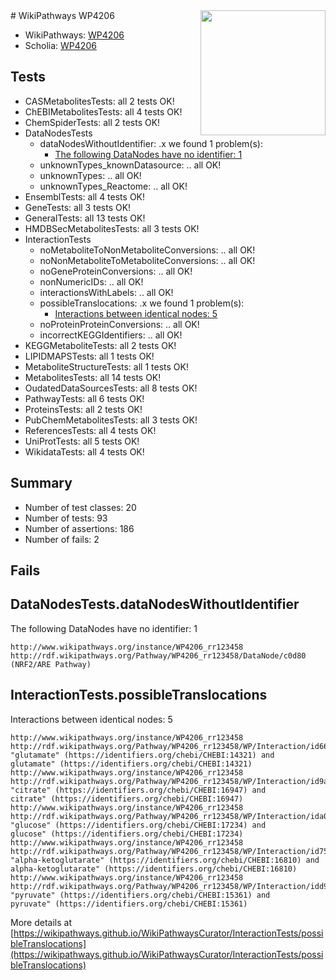 <img style="float: right; width: 200px" src="https://upload.wikimedia.org/wikipedia/commons/thumb/8/83/Wplogo_with_text_500.png/640px-Wplogo_with_text_500.png" />
# WikiPathways WP4206

* WikiPathways: [WP4206](https://wikipathways.org/pathways/WP4206)
* Scholia: [WP4206](https://scholia.toolforge.org/wikipathways/WP4206)
## Tests
* CASMetabolitesTests: all 2 tests OK!
* ChEBIMetabolitesTests: all 4 tests OK!
* ChemSpiderTests: all 2 tests OK!
* DataNodesTests
    * dataNodesWithoutIdentifier: .x we found 1 problem(s):
        * [The following DataNodes have no identifier: 1](#d2d32fa0)
    * unknownTypes_knownDatasource: .. all OK!
    * unknownTypes: .. all OK!
    * unknownTypes_Reactome: .. all OK!
* EnsemblTests: all 4 tests OK!
* GeneTests: all 3 tests OK!
* GeneralTests: all 13 tests OK!
* HMDBSecMetabolitesTests: all 3 tests OK!
* InteractionTests
    * noMetaboliteToNonMetaboliteConversions: .. all OK!
    * noNonMetaboliteToMetaboliteConversions: .. all OK!
    * noGeneProteinConversions: .. all OK!
    * nonNumericIDs: .. all OK!
    * interactionsWithLabels: .. all OK!
    * possibleTranslocations: .x we found 1 problem(s):
        * [Interactions between identical nodes: 5](#1c11820a)
    * noProteinProteinConversions: .. all OK!
    * incorrectKEGGIdentifiers: .. all OK!
* KEGGMetaboliteTests: all 2 tests OK!
* LIPIDMAPSTests: all 1 tests OK!
* MetaboliteStructureTests: all 1 tests OK!
* MetabolitesTests: all 14 tests OK!
* OudatedDataSourcesTests: all 8 tests OK!
* PathwayTests: all 6 tests OK!
* ProteinsTests: all 2 tests OK!
* PubChemMetabolitesTests: all 3 tests OK!
* ReferencesTests: all 4 tests OK!
* UniProtTests: all 5 tests OK!
* WikidataTests: all 4 tests OK!


## Summary

* Number of test classes: 20
* Number of tests: 93
* Number of assertions: 186
* Number of fails: 2

## Fails

<a name="d2d32fa0" />

## DataNodesTests.dataNodesWithoutIdentifier

The following DataNodes have no identifier: 1
```
http://www.wikipathways.org/instance/WP4206_rr123458 http://rdf.wikipathways.org/Pathway/WP4206_rr123458/DataNode/c0d80 (NRF2/ARE Pathway)
```

<a name="1c11820a" />

## InteractionTests.possibleTranslocations

Interactions between identical nodes: 5
```
http://www.wikipathways.org/instance/WP4206_rr123458 http://rdf.wikipathways.org/Pathway/WP4206_rr123458/WP/Interaction/id66d7f945 "glutamate" (https://identifiers.org/chebi/CHEBI:14321) and 
glutamate" (https://identifiers.org/chebi/CHEBI:14321)
http://www.wikipathways.org/instance/WP4206_rr123458 http://rdf.wikipathways.org/Pathway/WP4206_rr123458/WP/Interaction/id9a41729a "citrate" (https://identifiers.org/chebi/CHEBI:16947) and 
citrate" (https://identifiers.org/chebi/CHEBI:16947)
http://www.wikipathways.org/instance/WP4206_rr123458 http://rdf.wikipathways.org/Pathway/WP4206_rr123458/WP/Interaction/ida05fbc7e "glucose" (https://identifiers.org/chebi/CHEBI:17234) and 
glucose" (https://identifiers.org/chebi/CHEBI:17234)
http://www.wikipathways.org/instance/WP4206_rr123458 http://rdf.wikipathways.org/Pathway/WP4206_rr123458/WP/Interaction/id75055917 "alpha-ketoglutarate" (https://identifiers.org/chebi/CHEBI:16810) and 
alpha-ketoglutarate" (https://identifiers.org/chebi/CHEBI:16810)
http://www.wikipathways.org/instance/WP4206_rr123458 http://rdf.wikipathways.org/Pathway/WP4206_rr123458/WP/Interaction/idd97e435a "pyruvate" (https://identifiers.org/chebi/CHEBI:15361) and 
pyruvate" (https://identifiers.org/chebi/CHEBI:15361)
```

More details at [https://wikipathways.github.io/WikiPathwaysCurator/InteractionTests/possibleTranslocations](https://wikipathways.github.io/WikiPathwaysCurator/InteractionTests/possibleTranslocations)

